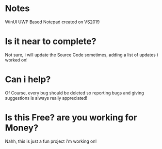 # Notes
WinUI UWP Based Notepad created on VS2019
# Is it near to complete?
Not sure, i will update the Source Code sometimes, adding a list of updates i worked on!
# Can i help?
Of Course, every bug should be deleted so reporting bugs and giving suggestions is always really appreciated!
# Is this Free? are you working for Money?
Nahh, this is just a fun project i'm working on!
